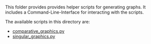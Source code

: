 This folder provides provides helper scripts for generating graphs. It includes a Command-Line-Interface for interacting with the scripts.

The available scripts in this directory are:
- [comparative_graphics.py](comparative_graphics.py)
- [singular_graphics.py](singular_graphics.py)
